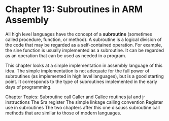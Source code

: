 # Chapter 13: Subroutines in ARM Assembly

All high level languages have the concept of a **subroutine** (sometimes called procedure, function, or method). A subroutine is a logical division of the code that may be regarded as a self-contained operation. For example, the sine function is usually implemented as a subroutine. It can be regarded as an operation that can be used as needed in a program.

This chapter looks at a simple implementation in assembly language of this idea. The simple implementation is not adequate for the full power of subroutines (as implemented in high level languages), but is a good starting point. It corresponds to the type of subroutines implemented in the early days of programming.

Chapter Topics:
Subroutine call
Caller and Callee routines
jal and jr instructions
The $ra register
The simple linkage calling convention
Register use in subroutines
The two chapters after this one discuss subroutine call methods that are similar to those of modern languages.

